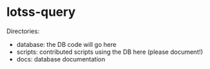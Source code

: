 # lotss-query

Directories:

* database: the DB code will go here
* scripts: contributed scripts using the DB here (please document!)
* docs: database documentation

